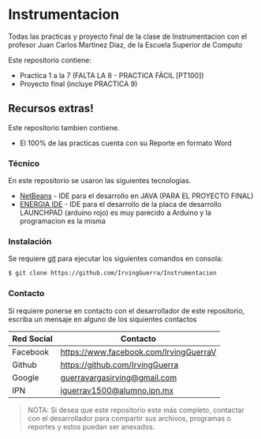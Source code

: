 # Instrumentacion

Todas las practicas y proyecto final de la clase de Instrumentacion con el profesor Juan Carlos Martinez Diaz, de la Escuela Superior de Computo

Este repositorio contiene: 
  - Practica 1 a la 7 (FALTA LA 8 - PRACTICA FÁCIL [PT100])
  - Proyecto final (incluye PRACTICA 9)

## Recursos extras!

Este repositorio tambien contiene.

  - El 100% de las practicas cuenta con su Reporte en formato Word

### Técnico

En este repositorio se usaron las siguientes tecnologias.

* [NetBeans](https://netbeans.org/downloads/8.0.2/) - IDE para el desarrollo en JAVA (PARA EL PROYECTO FINAL)
* [ENERGIA IDE](NetBeans) - IDE para el desarrollo de la placa de desarrollo LAUNCHPAD (arduino rojo) es muy parecido a Arduino y la programacion es la misma 

### Instalación

Se requiere [git](https://git-scm.com/) para ejecutar los siguientes comandos en consola:

```sh
$ git clone https://github.com/IrvingGuerra/Instrumentacion
```

### Contacto

Si requiere ponerse en contacto con el desarrollador de este repositorio, escriba un mensaje en alguno de los siquientes contactos

| Red Social | Contacto |
| ------ | ------ |
| Facebook | https://www.facebook.com/IrvingGuerraV|
| Github | https://github.com/IrvingGuerra |
| Google | guerravargasirving@gmail.com |
| IPN | iguerrav1500@alumno.ipn.mx |

 > NOTA: Si desea que este repositorio este más completo, contactar con el desarrollador para compartir sus archivos, programas o reportes y estos puedan ser anexados.
